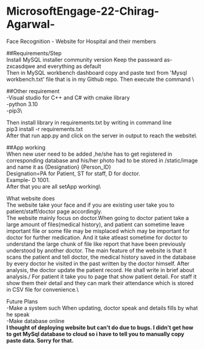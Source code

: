 # MicrosoftEngage-22-Chirag-Agarwal-
Face Recognition - Website for Hospital and their members

##Requirements/Step\
Install MySQL installer community version
Keep the passward as- zxcasdqwe and everything as default\
Then in MySQL  workbench dashboard copy and paste text from 'Mysql workbench.txt' file that is in my Github repo. Then execute the command \

##Other requirement\
-Visual studio for C++ and C# with cmake library\
-python 3.10\
-pip3\

Then install library in  requirements.txt by writing in command line\
pip3 install -r requirements.txt\
After that run app.py and click on the server in output to reach the website\

##App working\
When new user need to be added ,he/she has to get registered in corresponding database and his/her photo had to be stored in /static/image and name it as {Designation} {Person_ID}\
Designation=PA for Patient, ST for staff, D for doctor.\
Example- D 1001.\
After that you are all setApp working\

What website does\
The website take your face and if you are existing user take you to patient/staff/doctor page accordingly.\
The website mainly focus on doctor.When going to doctor patient take a large amount of files(medical history), and patient can sometime leave important file or some file may 
be misplaced which may be important for doctor for further medication. And it take atleast sometime for doctor to understand the large chunk of file like report that have been
 previously understood by another doctor. The main feature of the website is that it scans the patient and tell doctor, the medical history saved in the database by every doctor he visited in the past written by the doctor himself. After analysis, the doctor update the patient record. He shall write in brief about analysis./
For patient it take you to page that show patient detail. For staff it show them their detail and they can mark their attendance which is stored in CSV file for convenience.\

Future Plans\
-Make a system such When updating, doctor speak and details fills by what he speak\
-Make database online\
**I thought of deploying website but can't do due to bugs. I didn't get how to get MySql database to cloud so i have to tell you to manually copy paste data. Sorry for that.**

